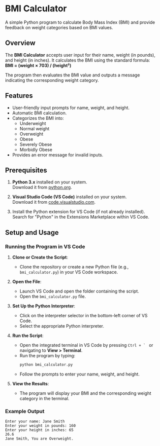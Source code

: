 # BMI Calculator

A simple Python program to calculate Body Mass Index (BMI) and provide feedback on weight categories based on BMI values.

## Overview

The **BMI Calculator** accepts user input for their name, weight (in pounds), and height (in inches). It calculates the BMI using the standard formula:  
**BMI = (weight × 703) / (height²)**

The program then evaluates the BMI value and outputs a message indicating the corresponding weight category.

## Features

- User-friendly input prompts for name, weight, and height.
- Automatic BMI calculation.
- Categorizes the BMI into:
  - Underweight
  - Normal weight
  - Overweight
  - Obese
  - Severely Obese
  - Morbidly Obese
- Provides an error message for invalid inputs.

## Prerequisites

1. **Python 3.x** installed on your system.  
   Download it from [python.org](https://www.python.org/downloads/).

2. **Visual Studio Code (VS Code)** installed on your system.  
   Download it from [code.visualstudio.com](https://code.visualstudio.com/).

3. Install the Python extension for VS Code (if not already installed).  
   Search for "Python" in the Extensions Marketplace within VS Code.

## Setup and Usage

### Running the Program in VS Code

1. **Clone or Create the Script**:

   - Clone the repository or create a new Python file (e.g., `bmi_calculator.py`) in your VS Code workspace.

2. **Open the File**:

   - Launch VS Code and open the folder containing the script.
   - Open the `bmi_calculator.py` file.

3. **Set Up the Python Interpreter**:

   - Click on the interpreter selector in the bottom-left corner of VS Code.
   - Select the appropriate Python interpreter.

4. **Run the Script**:

   - Open the integrated terminal in VS Code by pressing `` Ctrl + `  `` or navigating to **View > Terminal**.
   - Run the program by typing:
     ```bash
     python bmi_calculator.py
     ```
   - Follow the prompts to enter your name, weight, and height.

5. **View the Results**:
   - The program will display your BMI and the corresponding weight category in the terminal.

### Example Output

```plaintext
Enter your name: Jane Smith
Enter your weight in pounds: 160
Enter your height in inches: 65
26.6
Jane Smith, You are Overweight.

```
